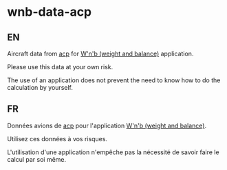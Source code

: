 # wnb-data-acp

## EN

Aircraft data from [acp](http://www.aero-club-poitou.fr/) for [W'n'b (weight and balance)](https://github.com/scls19fr/wnb) application.

Please use this data at your own risk.

The use of an application does not prevent the need to know how to do the calculation by yourself.

## FR

Données avions de [acp](http://www.aero-club-poitou.fr/) pour l'application [W'n'b (weight and balance)](https://github.com/scls19fr/wnb).

Utilisez ces données à vos risques.

L'utilisation d'une application n'empêche pas la nécessité de savoir faire le calcul par soi même.

